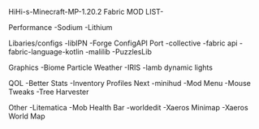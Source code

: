 HiHi-s-Minecraft-MP-1.20.2
Fabric
MOD LIST-

Performance
-Sodium
-Lithium

Libaries/configs
-libIPN
-Forge ConfigAPI Port
-collective
-fabric api
-fabric-language-kotlin
-malilib
-PuzzlesLib

Graphics
-Biome Particle Weather
-IRIS
-lamb dynamic lights

QOL
-Better Stats
-Inventory Profiles Next
-minihud
-Mod Menu
-Mouse Tweaks
-Tree Harvester

Other
-Litematica
-Mob Health Bar
-worldedit
-Xaeros Minimap
-Xaeros World Map
